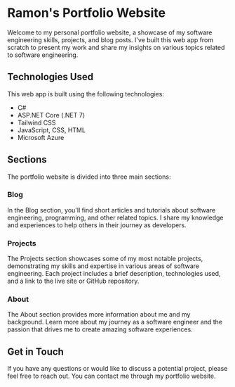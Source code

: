 # Ramon's Portfolio Website

Welcome to my personal portfolio website, a showcase of my software engineering skills, projects, and blog posts. I've built this web app from scratch to present my work and share my insights on various topics related to software engineering.

## Technologies Used

This web app is built using the following technologies:

- C#
- ASP.NET Core (.NET 7)
- Tailwind CSS
- JavaScript, CSS, HTML
- Microsoft Azure

## Sections

The portfolio website is divided into three main sections:

### Blog

In the Blog section, you'll find short articles and tutorials about software engineering, programming, and other related topics. I share my knowledge and experiences to help others in their journey as developers.

### Projects

The Projects section showcases some of my most notable projects, demonstrating my skills and expertise in various areas of software engineering. Each project includes a brief description, technologies used, and a link to the live site or GitHub repository.

### About

The About section provides more information about me and my background. Learn more about my journey as a software engineer and the passion that drives me to create amazing software experiences.

## Get in Touch

If you have any questions or would like to discuss a potential project, please feel free to reach out. You can contact me through my portfolio website.
